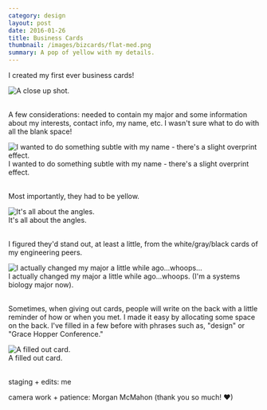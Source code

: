 ```yaml
---
category: design
layout: post
date: 2016-01-26
title: Business Cards
thumbnail: /images/bizcards/flat-med.png
summary: A pop of yellow with my details.
---
```


I created my first ever business cards! 

<div class = "post-image">
<image height="auto" alt ="A close up shot." src= "/images/bizcards/thumb-med.png"/> <br/>
</div>
<br/>



A few considerations: needed to contain my major and some information about my interests, contact info, my name, etc. I wasn't sure what to do with all the blank space!

<div class = "post-image">
<image height="auto" alt ="I wanted to do something subtle with my name - there's a slight overprint effect." src= "/images/bizcards/flat-med.png"/> <br/>
I wanted to do something subtle with my name - there's a slight overprint effect.
</div>
<br/>

Most importantly, they had to be yellow.

<div class = "post-image">
<image height="auto" alt ="It's all about the angles." src= "/images/bizcards/diag-med.png"/> <br/>
It's all about the angles.
</div>
<br/>

I figured they'd stand out, at least a little, from the white/gray/black cards of my engineering peers.

<div class = "post-image">
<image height="auto" alt ="I actually changed my major a little while ago...whoops..." src= "/images/bizcards/flat-2-med.png"/> <br/>
I actually changed my major a little while ago...whoops. (I'm a systems biology major now).
</div>
<br/>

Sometimes, when giving out cards, people will write on the back with a little reminder of how or when you met. I made it easy by allocating some space on the back. I've filled in a few before with phrases such as, "design" or "Grace Hopper Conference."

<div class = "post-image">
<image height="auto" alt ="A filled out card." src= "/images/bizcards/stack.png"/> <br/>
A filled out card.
</div>
<br/>


staging + edits: me

camera work + patience: Morgan McMahon (thank you so much! &hearts;)
